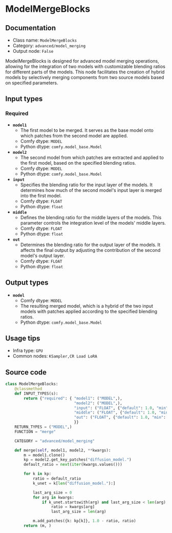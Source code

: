 # ModelMergeBlocks
## Documentation
- Class name: `ModelMergeBlocks`
- Category: `advanced/model_merging`
- Output node: `False`

ModelMergeBlocks is designed for advanced model merging operations, allowing for the integration of two models with customizable blending ratios for different parts of the models. This node facilitates the creation of hybrid models by selectively merging components from two source models based on specified parameters.
## Input types
### Required
- **`model1`**
    - The first model to be merged. It serves as the base model onto which patches from the second model are applied.
    - Comfy dtype: `MODEL`
    - Python dtype: `comfy.model_base.Model`
- **`model2`**
    - The second model from which patches are extracted and applied to the first model, based on the specified blending ratios.
    - Comfy dtype: `MODEL`
    - Python dtype: `comfy.model_base.Model`
- **`input`**
    - Specifies the blending ratio for the input layer of the models. It determines how much of the second model's input layer is merged into the first model.
    - Comfy dtype: `FLOAT`
    - Python dtype: `float`
- **`middle`**
    - Defines the blending ratio for the middle layers of the models. This parameter controls the integration level of the models' middle layers.
    - Comfy dtype: `FLOAT`
    - Python dtype: `float`
- **`out`**
    - Determines the blending ratio for the output layer of the models. It affects the final output by adjusting the contribution of the second model's output layer.
    - Comfy dtype: `FLOAT`
    - Python dtype: `float`
## Output types
- **`model`**
    - Comfy dtype: `MODEL`
    - The resulting merged model, which is a hybrid of the two input models with patches applied according to the specified blending ratios.
    - Python dtype: `comfy.model_base.Model`
## Usage tips
- Infra type: `GPU`
- Common nodes: `KSampler,CR Load LoRA`


## Source code
```python
class ModelMergeBlocks:
    @classmethod
    def INPUT_TYPES(s):
        return {"required": { "model1": ("MODEL",),
                              "model2": ("MODEL",),
                              "input": ("FLOAT", {"default": 1.0, "min": 0.0, "max": 1.0, "step": 0.01}),
                              "middle": ("FLOAT", {"default": 1.0, "min": 0.0, "max": 1.0, "step": 0.01}),
                              "out": ("FLOAT", {"default": 1.0, "min": 0.0, "max": 1.0, "step": 0.01})
                              }}
    RETURN_TYPES = ("MODEL",)
    FUNCTION = "merge"

    CATEGORY = "advanced/model_merging"

    def merge(self, model1, model2, **kwargs):
        m = model1.clone()
        kp = model2.get_key_patches("diffusion_model.")
        default_ratio = next(iter(kwargs.values()))

        for k in kp:
            ratio = default_ratio
            k_unet = k[len("diffusion_model."):]

            last_arg_size = 0
            for arg in kwargs:
                if k_unet.startswith(arg) and last_arg_size < len(arg):
                    ratio = kwargs[arg]
                    last_arg_size = len(arg)

            m.add_patches({k: kp[k]}, 1.0 - ratio, ratio)
        return (m, )

```
